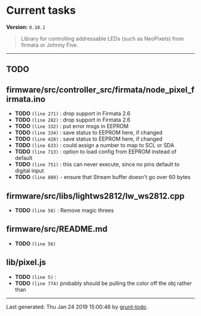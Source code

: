 # Current tasks

**Version:** `0.10.1`

> Library for controlling addressable LEDs (such as NeoPixels) from firmata or Johnny Five.

* * *

## TODO

## firmware/src/controller_src/firmata/node_pixel_firmata.ino

-  **TODO** `(line 271)` : drop support in Firmata 2.6
-  **TODO** `(line 282)` : drop support in Firmata 2.6
-  **TODO** `(line 332)` : put error msgs in EEPROM
-  **TODO** `(line 334)` : save status to EEPROM here, if changed
-  **TODO** `(line 428)` : save status to EEPROM here, if changed
-  **TODO** `(line 633)` : could assign a number to map to SCL or SDA
-  **TODO** `(line 713)` : option to load config from EEPROM instead of default
-  **TODO** `(line 751)` : this can never execute, since no pins default to digital input
-  **TODO** `(line 809)`  - ensure that Stream buffer doesn't go over 60 bytes

## firmware/src/libs/lightws2812/lw_ws2812.cpp

-  **TODO** `(line 58)` : Remove magic threes

## firmware/src/README.md

-  **TODO** `(line 56)` 

## lib/pixel.js

-  **TODO** `(line 5)` :
-  **TODO** `(line 774)`  probably should be pulling the color off the obj rather than


* * *

Last generated: Thu Jan 24 2019 15:00:46 by [grunt-todo](https://github.com/leny/grunt-todo).

